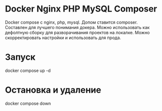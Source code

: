 # Docker Nginx PHP MySQL Composer
Docker compose с nginx, php, mysql. Допом ставится composer. Составлен для лучшего понимания докера. Можно использовать как дефолтную сборку для разворачивания 
проектов на локалке. Можно скорректировать настройки и использовать для прода. 

# Запуск
docker compose up -d  

# Остановка и удаление
docker compose down 

